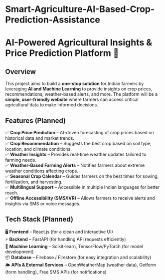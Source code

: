 # Smart-Agriculture-AI-Based-Crop-Prediction-Assistance

# AI-Powered Agricultural Insights & Price Prediction Platform 🌾  

## Overview  
This project aims to build a **one-stop solution** for Indian farmers by leveraging **AI and Machine Learning** to provide insights on crop prices, recommendations, weather-based alerts, and more. The platform will be a **simple, user-friendly website** where farmers can access critical agricultural data to make informed decisions.  

## Features (Planned)  
✅ **Crop Price Prediction** – AI-driven forecasting of crop prices based on historical data and market trends.  
✅ **Crop Recommendation** – Suggests the best crop based on soil type, location, and climate conditions.  
✅ **Weather Insights** – Provides real-time weather updates tailored to farming needs.  
✅ **Weather-Based Farming Alerts** – Notifies farmers about extreme weather conditions affecting crops.  
✅ **Seasonal Crop Calendar** – Guides farmers on the best times for sowing, fertilization, and harvesting.  
✅ **Multilingual Support** – Accessible in multiple Indian languages for better reach.  
✅ **Offline Accessibility (SMS/IVR)** – Allows farmers to receive alerts and insights via SMS or voice messages.  

## Tech Stack (Planned)  
🖥 **Frontend** – React.js (for a clean and interactive UI)  
⚡ **Backend** – FastAPI (for handling API requests efficiently)  
🤖 **Machine Learning** – Scikit-learn, TensorFlow/PyTorch (for model development)  
📦 **Database** – Firebase / Firestore (for easy integration and scalability)  
🌦 **APIs & External Services** – OpenWeatherMap (weather data), Getform (form handling), Free SMS APIs (for notifications)  
 
